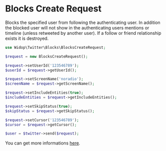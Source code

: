 # Blocks Create Request

Blocks the specified user from following the authenticating user. In addition the blocked user will not show in the
authenticating users mentions or timeline (unless retweeted by another user). If a follow or friend relationship exists
it is destroyed.

``` php
use Widop\Twitter\Blocks\BlocksCreateRequest;

$request = new BlocksCreateRequest();

$request->setUserId('123546789');
$userId = $request->getUserId();

$request->setScreenName('noradio');
$screenName = $request->getScreenName();

$request->setIncludeEntities(true);
$includeEntities = $request->getIncludeEntities();

$request->setSkipStatus(true);
$skipStatus = $request->getSkipStatus();

$request->setCursor('123546789');
$cursor = $request->getCursor();

$user = $twitter->send($request);
```

You can get more informations [here](https://dev.twitter.com/docs/api/1.1/post/blocks/create).
